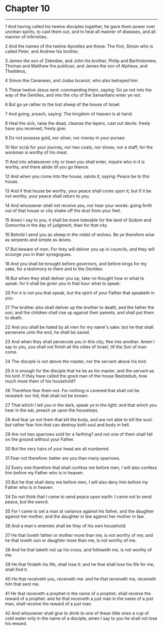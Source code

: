 # Chapter 10

***

1 And having called his twelve disciples together, he gave them power over unclean spirits, to cast them out, and to heal all manner of diseases, and all manner of infirmities.

2 And the names of the twelve Apostles are these: The first, Simon who is called Peter, and Andrew his brother,

3 James the son of Zebedee, and John his brother, Philip and Bartholomew, Thomas and Matthew the publican, and James the son of Alpheus, and Thaddeus,

4 Simon the Cananean, and Judas Iscariot, who also betrayed him.

5 These twelve Jesus sent: commanding them, saying: Go ye not into the way of the Gentiles, and into the city of the Samaritans enter ye not.

6 But go ye rather to the lost sheep of the house of Israel.

7 And going, preach, saying: The kingdom of heaven is at hand.

8 Heal the sick, raise the dead, cleanse the lepers, cast out devils: freely have you received, freely give.

9 Do not possess gold, nor silver, nor money in your purses:

10 Nor scrip for your journey, nor two coats, nor shoes, nor a staff; for the workman is worthy of his meat.

11 And into whatsoever city or town you shall enter, inquire who in it is worthy, and there abide till you go thence.

12 And when you come into the house, salute it, saying: Peace be to this house.

13 And if that house be worthy, your peace shall come upon it; but if it be not worthy, your peace shall return to you.

14 And whosoever shall not receive you, nor hear your words: going forth out of that house or city shake off the dust from your feet.

15 Amen I say to you, it shall be more tolerable for the land of Sodom and Gomorrha in the day of judgment, than for that city.

16 Behold I send you as sheep in the midst of wolves. Be ye therefore wise as serpents and simple as doves.

17 But beware of men. For they will deliver you up in councils, and they will scourge you in their synagogues.

18 And you shall be brought before governors, and before kings for my sake, for a testimony to them and to the Gentiles:

19 But when they shall deliver you up, take no thought how or what to speak: for it shall be given you in that hour what to speak:

20 For it is not you that speak, but the spirit of your Father that speaketh in you.

21 The brother also shall deliver up the brother to death, and the father the son; and the children shall rise up against their parents, and shall put them to death.

22 And you shall be hated by all men for my name's sake: but he that shall persevere unto the end, he shall be saved.

23 And when they shall persecute you in this city, flee into another. Amen I say to you, you shall not finish all the cities of Israel, till the Son of man come.

24 The disciple is not above the master, nor the servant above his lord.

25 It is enough for the disciple that he be as his master, and the servant as his lord. If they have called the good man of the house Beelzebub, how much more them of his household?

26 Therefore fear them not. For nothing is covered that shall not be revealed: nor hid, that shall not be known.

27 That which I tell you in the dark, speak ye in the light: and that which you hear in the ear, preach ye upon the housetops.

28 And fear ye not them that kill the body, and are not able to kill the soul: but rather fear him that can destroy both soul and body in hell.

29 Are not two sparrows sold for a farthing? and not one of them shall fall on the ground without your Father.

30 But the very hairs of your head are all numbered.

31 Fear not therefore: better are you than many sparrows.

32 Every one therefore that shall confess me before men, I will also confess him before my Father who is in heaven.

33 But he that shall deny me before men, I will also deny him before my Father who is in heaven.

34 Do not think that I came to send peace upon earth: I came not to send peace, but the sword.

35 For I came to set a man at variance against his father, and the daughter against her mother, and the daughter in law against her mother in law.

36 And a man's enemies shall be they of his own household.

37 He that loveth father or mother more than me, is not worthy of me; and he that loveth son or daughter more than me, is not worthy of me.

38 And he that taketh not up his cross, and followeth me, is not worthy of me.

39 He that findeth his life, shall lose it: and he that shall lose his life for me, shall find it.

40 He that receiveth you, receiveth me: and he that receiveth me, receiveth him that sent me.

41 He that receiveth a prophet in the name of a prophet, shall receive the reward of a prophet: and he that receiveth a just man in the name of a just man, shall receive the reward of a just man.

42 And whosoever shall give to drink to one of these little ones a cup of cold water only in the name of a disciple, amen I say to you he shall not lose his reward.

